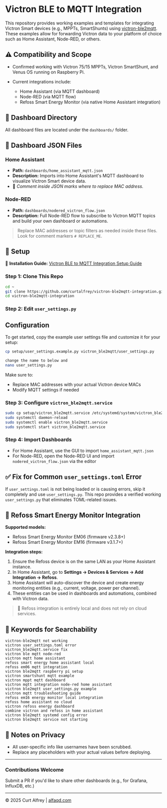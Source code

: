 # Victron BLE to MQTT Integration

This repository provides working examples and templates for integrating Victron Smart devices (e.g., MPPTs, SmartShunts) using [victron-ble2mqtt](https://github.com/Louisvdw/victron-ble2mqtt). These examples allow for forwarding Victron data to your platform of choice such as Home Assistant, Node-RED, or others.

## ⚠️ Compatibility and Scope

* Confirmed working with Victron 75/15 MPPTs, Victron SmartShunt, and Venus OS running on Raspberry Pi.
* Current integrations include:

  * Home Assistant (via MQTT dashboard)
  * Node-RED (via MQTT flow)
  * Refoss Smart Energy Monitor (via native Home Assistant integration)

## 📁 Dashboard Directory

All dashboard files are located under the `dashboards/` folder.

## 🧩 Dashboard JSON Files

### Home Assistant

* **Path:** `dashboards/home_assistant_mqtt.json`
* **Description:** Imports into Home Assistant's MQTT dashboard to visualize Victron Smart device data.
* 📝 *Comment inside JSON marks where to replace MAC address.*

### Node-RED

* **Path:** `dashboards/nodered_victron_flow.json`
* **Description:** Full Node-RED flow to subscribe to Victron MQTT topics and build your own dashboard or automations.

> Replace MAC addresses or topic filters as needed inside these files. Look for comment markers `# REPLACE_ME`.

## 🔧 Setup



📄 **Installation Guide:** [Victron BLE to MQTT Integration Setup Guide](https://github.com/curtalfrey/victron-ble2mqtt-integration/blob/main/Victron_BLE_to_MQTT_Integration_Setup_Guide.md)





### Step 1: Clone This Repo

```bash
cd ~
git clone https://github.com/curtalfrey/victron-ble2mqtt-integration.git
cd victron-ble2mqtt-integration
```

### Step 2: Edit `user_settings.py`


## Configuration

To get started, copy the example user settings file and customize it for your setup:

```bash
cp setup/user_settings.example.py victron_ble2mqtt/user_settings.py
```


```bash
change the name to below and 
nano user_settings.py
```

Make sure to:

* Replace MAC addresses with your actual Victron device MACs
* Modify MQTT settings if needed

### Step 3: Configure `victron_ble2mqtt.service`

```bash
sudo cp setup/victron_ble2mqtt.service /etc/systemd/system/victron_ble2mqtt.service
sudo systemctl daemon-reload
sudo systemctl enable victron_ble2mqtt.service
sudo systemctl start victron_ble2mqtt.service
```

### Step 4: Import Dashboards

* For Home Assistant, use the GUI to import `home_assistant_mqtt.json`
* For Node-RED, open the Node-RED UI and import `nodered_victron_flow.json` via the editor

## ✅ Fix for Common `user_settings.toml` Error

If `user_settings.toml` is not being loaded or is causing errors, skip it completely and use `user_settings.py`. This repo provides a verified working `user_settings.py` that eliminates TOML-related issues.

## 🔌 Refoss Smart Energy Monitor Integration

**Supported models:**

* Refoss Smart Energy Monitor EM06 (firmware v2.3.8+)
* Refoss Smart Energy Monitor EM16 (firmware v3.1.7+)

**Integration steps:**

1. Ensure the Refoss device is on the same LAN as your Home Assistant instance.
2. In Home Assistant, go to **Settings → Devices & Services → Add Integration → Refoss**.
3. Home Assistant will auto-discover the device and create energy monitoring entities (e.g., current, voltage, power per channel).
4. These entities can be used in dashboards and automations, combined with Victron data.

> 📝 Refoss integration is entirely local and does not rely on cloud services.



## 📌 Keywords for Searchability

```
victron-ble2mqtt not working
victron user_settings.toml error
victron_ble2mqtt.service fix
victron ble mqtt node-red
victron mqtt home assistant
refoss smart energy home assistant local
refoss em06 mqtt integration
victron ble2mqtt raspberry pi setup
victron smartshunt mqtt example
victron mppt mqtt dashboard
victron mqtt integration node-red home assistant
victron ble2mqtt user_settings.py example
victron mqtt troubleshooting guide
refoss em16 energy monitor local integration
refoss home assistant no cloud
victron refoss energy dashboard
combine victron and refoss in home assistant
victron ble2mqtt systemd config error
victron ble2mqtt service not starting
```

## 🔐 Notes on Privacy

* All user-specific info like usernames have been scrubbed.
* Replace any placeholders with your actual values before deploying.

---

### Contributions Welcome

Submit a PR if you'd like to share other dashboards (e.g., for Grafana, InfluxDB, etc.)

---

© 2025 Curt Alfrey | [alfaqd.com](https://alfaqd.com)
